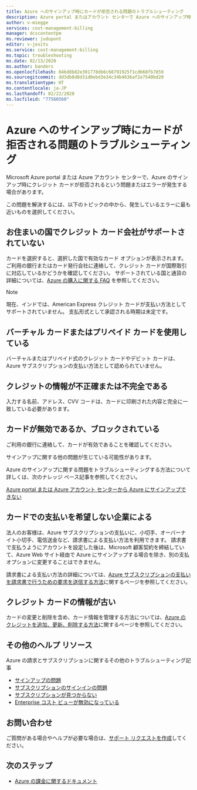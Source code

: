 ```yaml
---
title: Azure へのサインアップ時にカードが拒否される問題のトラブルシューティング
description: Azure portal またはアカウント センターで Azure へのサインアップ時にクレジット カードが拒否される問題を解決します。
author: v-miegge
services: cost-management-billing
manager: dcscontentpm
ms.reviewer: judupont
editor: v-jesits
ms.service: cost-management-billing
ms.topic: troubleshooting
ms.date: 02/13/2020
ms.author: banders
ms.openlocfilehash: 04bd8b82e301778db6c68791925f1cd668fb7859
ms.sourcegitcommit: dd3db8d8d31d0ebd3e34c34b4636af2e7540bd20
ms.translationtype: HT
ms.contentlocale: ja-JP
ms.lasthandoff: 02/22/2020
ms.locfileid: "77560560"
---
```

# <a name="troubleshoot-a-declined-card-at-azure-sign-up"></a>Azure へのサインアップ時にカードが拒否される問題のトラブルシューティング

Microsoft Azure portal または Azure アカウント センターで、Azure のサインアップ時にクレジット カードが拒否されるという問題またはエラーが発生する場合があります。

この問題を解決するには、以下のトピックの中から、発生しているエラーに最も近いものを選択してください。

## <a name="the-credit-card-provider-is-not-accepted-for-your-country"></a>お住まいの国でクレジット カード会社がサポートされていない

カードを選択すると、選択した国で有効なカード オプションが表示されます。 ご利用の銀行またはカード発行会社に連絡して、クレジット カードが国際取引に対応しているかどうかを確認してください。 サポートされている国と通貨の詳細については、[Azure の購入に関する FAQ](https://azure.microsoft.com/pricing/faq/) を参照してください。

>[!Note]
>現在、インドでは、American Express クレジット カードが支払い方法としてサポートされていません。 支払形式として承認される時期は未定です。

## <a name="youre-using-a-virtual-or-prepaid-card"></a>バーチャル カードまたはプリペイド カードを使用している

バーチャルまたはプリペイド式のクレジット カードやデビット カードは、Azure サブスクリプションの支払い方法として認められていません。

## <a name="your-credit-information-is-inaccurate-or-incomplete"></a>クレジットの情報が不正確または不完全である

入力する名前、アドレス、CVV コードは、カードに印刷された内容と完全に一致している必要があります。

## <a name="the-card-is-inactive-or-blocked"></a>カードが無効であるか、ブロックされている

ご利用の銀行に連絡して、カードが有効であることを確認してください。

サインアップに関する他の問題が生じている可能性があります。

Azure のサインアップに関する問題をトラブルシューティングする方法について詳しくは、次のナレッジ ベース記事を参照してください。

[Azure portal または Azure アカウント センターから Azure にサインアップできない](troubleshoot-azure-sign-up.md)

## <a name="you-represent-a-business-that-doesnt-want-to-pay-by-card"></a>カードでの支払いを希望しない企業による

法人のお客様は、Azure サブスクリプションの支払いに、小切手、オーバーナイト小切手、電信送金など、請求書による支払い方法を利用できます。 請求書で支払うようにアカウントを設定した後は、Microsoft 顧客契約を締結していて、Azure Web サイト経由で Azure にサインアップする場合を除き、別の支払オプションに変更することはできません。

請求書による支払い方法の詳細については、[Azure サブスクリプションの支払いを請求書で行うための要求を送信する方法](pay-by-invoice.md)に関するページを参照してください。

## <a name="your-credit-card-information-is-outdated"></a>クレジット カードの情報が古い

カードの変更と削除を含め、カード情報を管理する方法については、[Azure のクレジットを追加、更新、削除する方法](change-credit-card.md)に関するページを参照してください。

## <a name="additional-help-resources"></a>その他のヘルプ リソース

Azure の請求とサブスクリプションに関するその他のトラブルシューティング記事

- [サインアップの問題](troubleshoot-azure-sign-up.md)
- [サブスクリプションのサインインの問題](troubleshoot-sign-in-issue.md)
- [サブスクリプションが見つからない](no-subscriptions-found.md)
- [Enterprise コスト ビューが無効になっている](enterprise-mgmt-grp-troubleshoot-cost-view.md)

## <a name="contact-us-for-help"></a>お問い合わせ

ご質問がある場合やヘルプが必要な場合は、[サポート リクエストを作成](https://ms.portal.azure.com/#blade/Microsoft_Azure_Support/HelpAndSupportBlade/newsupportrequest)してください。

## <a name="next-steps"></a>次のステップ

- [Azure の課金に関するドキュメント](../../billing/index.md)
